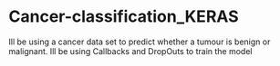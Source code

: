 # Cancer-classification_KERAS
Ill be using a cancer data set to predict whether a tumour is benign or malignant. Ill be using Callbacks and DropOuts to train the model
